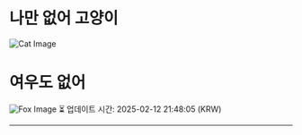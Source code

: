 
# 나만 없어 고양이

![Cat Image](https://cdn2.thecatapi.com/images/ck1.jpg)

# 여우도 없어
![Fox Image](https://randomfox.ca/images/105.jpg)
⏳ 업데이트 시간: 2025-02-12 21:48:05 (KRW)

---

